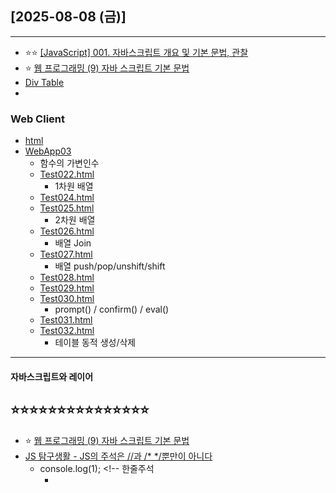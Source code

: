 ## [2025-08-08 (금)]
---
- ⭐⭐ [[JavaScript] 001. 자바스크립트 개요 및 기본 문법, 관찰](https://planet-c.tistory.com/59)
- ⭐ [웹 프로그래밍 (9) 자바 스크립트 기본 문법](https://polaris-a.tistory.com/53)
- [Div Table](https://divtable.com/generator/)
- []()
###  Web Client
 - [html](https://github.com/fullstack-flutter-dev-team/fullstack-flutter-dev/blob/main/WebStudy/HTML.md)
 - [WebApp03](https://github.com/fullstack-flutter-dev-team/fullstack-flutter-dev/blob/main/WebStudy/WebApp03)
     - 함수의 가변인수
   - [Test022.html](https://github.com/fullstack-flutter-dev-team/fullstack-flutter-dev/blob/main/WebStudy/WebApp03/WebContent/Test022.html)
     - 1차원 배열
   - [Test024.html](https://github.com/fullstack-flutter-dev-team/fullstack-flutter-dev/blob/main/WebStudy/WebApp03/WebContent/Test024.html)
   - [Test025.html](https://github.com/fullstack-flutter-dev-team/fullstack-flutter-dev/blob/main/WebStudy/WebApp03/WebContent/Test025.html)
     - 2차원 배열
   - [Test026.html](https://github.com/fullstack-flutter-dev-team/fullstack-flutter-dev/blob/main/WebStudy/WebApp03/WebContent/Test026.html)
     - 배열 Join
   - [Test027.html](https://github.com/fullstack-flutter-dev-team/fullstack-flutter-dev/blob/main/WebStudy/WebApp03/WebContent/Test027.html)
     - 배열 push/pop/unshift/shift
   - [Test028.html](https://github.com/fullstack-flutter-dev-team/fullstack-flutter-dev/blob/main/WebStudy/WebApp03/WebContent/Test028.html)
   - [Test029.html](https://github.com/fullstack-flutter-dev-team/fullstack-flutter-dev/blob/main/WebStudy/WebApp03/WebContent/Test029.html)
   - [Test030.html](https://github.com/fullstack-flutter-dev-team/fullstack-flutter-dev/blob/main/WebStudy/WebApp03/WebContent/Test030.html)
     - prompt() / confirm() / eval()
   - [Test031.html](https://github.com/fullstack-flutter-dev-team/fullstack-flutter-dev/blob/main/WebStudy/WebApp03/WebContent/Test031.html)
   - [Test032.html](https://github.com/fullstack-flutter-dev-team/fullstack-flutter-dev/blob/main/WebStudy/WebApp03/WebContent/Test032.html)
     - 테이블 동적 생성/삭제
---
#### 자바스크립트와 레이어

⭐⭐⭐⭐⭐⭐⭐⭐⭐⭐⭐⭐⭐⭐⭐
-------------------------------------
- ⭐ [웹 프로그래밍 (9) 자바 스크립트 기본 문법](https://polaris-a.tistory.com/53)
- [JS 탐구생활 - JS의 주석은 //과 /* */뿐만이 아니다](https://witch.work/ko/posts/javascript-various-comments)
  - console.log(1); <!-- 한줄주석
    - <!-- SingleLineCommentChars(option)
  - --> 한줄주석
- [[JS] DOM 객체와 요소노드](https://tomatobaconsoup.tistory.com/22)
- [[JavaScript] 노드(node)란? & 노드 종류와 관계, 노드 생성/추가/제거/복제하기!](https://coding-yesung.tistory.com/130)
- []()
- [JavaScript Tutorial](https://www.w3schools.com/js/default.asp)
- ⭐⭐ [웹프로그래밍](https://cafe.daum.net/dragonhci/kcwY)
- [1. 웹 개요와 실습 환경 구축](https://wonjin27.tistory.com/83)

### 테이블
- [HTML Tables](https://www.w3schools.com/html/html_tables.asp)
- [Core learning modules](https://developer.mozilla.org/en-US/docs/Learn_web_development/Core)  
###
###
###
###

- [시맨틱 태그(Semantic Tag)](https://lipcoder.tistory.com/498)
- [[HTML]웹 개요와 실습 환경 구축](https://glorypang.tistory.com/5)
- [1. 웹 개요와 실습 환경 구축](https://wonjin27.tistory.com/83)
- [3. CSS 선택자](https://wonjin27.tistory.com/85)
- []()